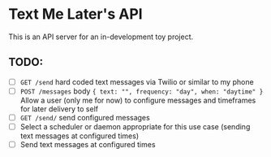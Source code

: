 # Text Me Later's API

This is an API server for an in-development toy project.

## TODO:

- [ ] `GET /send` hard coded text messages via Twilio or similar to my phone
- [ ] `POST /messages` body `{ text: "", frequency: "day", when: "daytime" }` Allow a user (only me for now) to configure messages and timeframes for later delivery to self
- [ ] `GET /send/` send configured messages
- [ ] Select a scheduler or daemon appropriate for this use case (sending text messages at configured times)
- [ ] Send text messages at configured times
